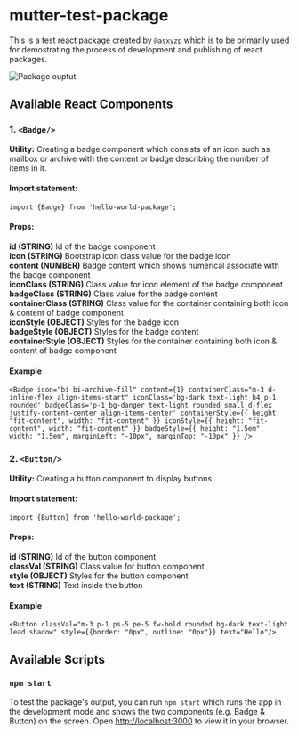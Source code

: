 # mutter-test-package

This is a test react package created by `@asxyzp`  which is to be primarily used for demostrating the process of development and publishing of react packages.

![Package ouptut](https://i.ibb.co/Y73thCg/hello-world-package.png "Testing package's output")

## Available React Components
### 1. `<Badge/>`

**Utility:** Creating a badge component which consists of an icon such as mailbox or archive with the content or badge describing the number of items in it.<br/>
#### Import statement:
`import {Badge} from 'hello-world-package';`
#### Props:
**id (STRING)** Id of the badge component<br>
**icon (STRING)** Bootstrap icon class value for the badge icon<br>
**content (NUMBER)** Badge content which shows numerical associate with the badge component<br/>
**iconClass (STRING)** Class value for icon element of the badge component<br>
**badgeClass (STRING)** Class value for the badge content<br>
**containerClass (STRING)** Class value for the container containing both icon & content of badge component<br>
**iconStyle (OBJECT)** Styles for the badge icon<br>
**badgeStyle (OBJECT)** Styles for the badge content<br>
**containerStyle (OBJECT)** Styles for the container containing both icon & content of badge component<br>

#### Example
`<Badge
      icon="bi bi-archive-fill"
      content={1}
      containerClass="m-3 d-inline-flex align-items-start"
      iconClass='bg-dark text-light h4 p-1 rounded'
      badgeClass='p-1 bg-danger text-light rounded small d-flex justify-content-center align-items-center'
      containerStyle={{ height: "fit-content", width: "fit-content" }}
      iconStyle={{ height: "fit-content", width: "fit-content" }}
      badgeStyle={{ height: "1.5em", width: "1.5em", marginLeft: "-10px", marginTop: "-10px" }} />`
### 2. `<Button/>`

**Utility:** Creating a button component to display buttons.<br/>
#### Import statement:
`import {Button} from 'hello-world-package';`
#### Props:
**id (STRING)** Id of the button component<br>
**classVal (STRING)** Class value for button component<br>
**style (OBJECT)** Styles for the button component<br>
**text (STRING)** Text inside the button<br>

#### Example
`<Button classVal="m-3 p-1 ps-5 pe-5 fw-bold rounded bg-dark text-light lead shadow" style={{border: "0px", outline: "0px"}} text="Hello"/>`
## Available Scripts
### `npm start`
To test the package's output, you can run `npm start` which runs the app in the development mode and shows the two components (e.g. Badge & Button) on the screen. Open [http://localhost:3000](http://localhost:3000) to view it in your browser.